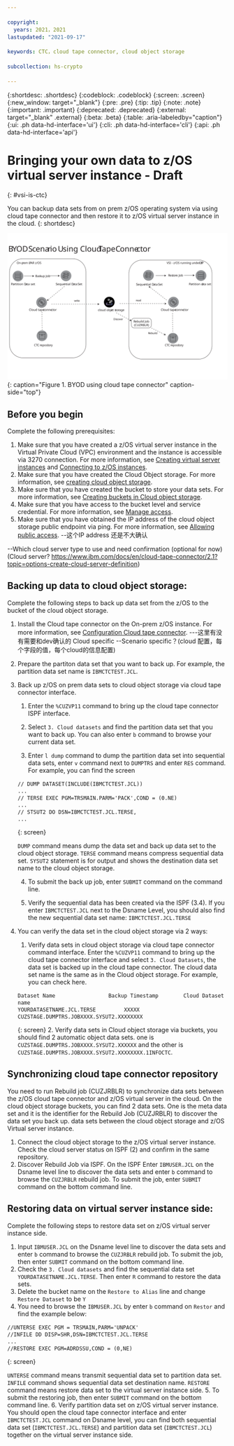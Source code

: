 ```yaml
---

copyright:
  years: 2021，2021
lastupdated: "2021-09-17"

keywords: CTC，cloud tape connector, cloud object storage

subcollection: hs-crypto

---
```


{:shortdesc: .shortdesc}
{:codeblock: .codeblock}
{:screen: .screen}
{:new_window: target="_blank"}
{:pre: .pre}
{:tip: .tip}
{:note: .note}
{:important: .important}
{:deprecated: .deprecated}
{:external: target="_blank" .external}
{:beta: .beta}
{:table: .aria-labeledby="caption"}
{:ui: .ph data-hd-interface='ui'}
{:cli: .ph data-hd-interface='cli'}
{:api: .ph data-hd-interface='api'}

# Bringing your own data to z/OS virtual server instance  - Draft
{: #vsi-is-ctc}

You can backup data sets from on prem z/OS operating system via using cloud tape connector and then restore it to z/OS virtual server instance in the cloud.
{: shortdesc}

![BYOD using cloud tape connector](images/vpc-byod-ctc.svg "Figure showing BYOD using cloud tape connector"){: caption="Figure 1. BYOD using cloud tape connector" caption-side="top"}

## Before you begin

Complete the following prerequisites:

1. Make sure that you have created a z/OS virtual server instance in the Virtual Private Cloud (VPC) environment and the instance is accessible via 3270 connection. For more information, see [Creating virtual server instances](docs/vpc?topic=vpc-creating-virtual-servers) and [Connecting to z/OS instances](/docs/vpc?topic=vpc-vsi_is_connecting_zos).
2. Make sure that you have created the Cloud Object storage. For more information, see [creating cloud object storage](https://cloud.ibm.com/docs/cloud-object-storage?topic=cloud-object-storage-getting-started-cloud-object-storage).
3. Make sure that you have created the bucket to store your data sets. For more information, see [Creating buckets in Cloud object storage](https://cloud.ibm.com/docs/cloud-object-storage?topic=cloud-object-storage-getting-started-cloud-object-storage#gs-create-buckets).
4. Make sure that you have access to the bucket level and service credential. For more information, see [Manage access](https://cloud.ibm.com/docs/cloud-object-storage?topic=cloud-object-storage-administrators#administrators-manage-access).
5. Make sure that you have obtained the IP address of the cloud object storage public endpoint via ping. For more information, see [Allowing public access](https://cloud.ibm.com/docs/cloud-object-storage?topic=cloud-object-storage-iam-public-access).
--这个IP address 还是不大确认

--Which cloud server type to use and need confirmation (optional for now)
(Cloud server? https://www.ibm.com/docs/en/cloud-tape-connector/2.1?topic=options-create-cloud-server-definition)


## Backing up data to cloud object storage:

 Complete the following steps to back up data set from the z/OS to the bucket of the cloud object storage.

1. Install the Cloud tape connector on the On-prem z/OS instance. For more information, see [Configuration Cloud tape connector](https://www.ibm.com/docs/en/cloud-tape-connector/2.1?topic=connector-configuration-summary).
---这里有没有需要和dev确认的 Cloud specific --Scenario specific？(cloud 配置，每个字段的值，每个cloud的信息配置)

2. Prepare the partiton data set that you want to back up. For example, the partition data set name is `IBMCTCTEST.JCL`.


3. Back up z/OS on prem data sets to cloud object storage via cloud tape connector interface.
   1. Enter the `%CUZVP11` command to bring up the cloud tape connector ISPF interface.

   2. Select `3. Cloud datasets` and find the partition data set that you want to back up. You can also enter `b` command to browse your current data set.

   3. Enter `l dump` command to dump the partition data set into sequential data sets, enter `v` command next to `DUMPTRS` and enter `RES` command. For example, you can find the screen
   ```
   // DUMP DATASET(INCLUDE(IBMCTCTEST.JCL))
   ...
   // TERSE EXEC PGM=TRSMAIN.PARM='PACK',COND = (0.NE)
   ...
   // STSUT2 DO DSN=IBMCTCTEST.JCL.TERSE,
   ...
   ```
   {: screen}

   `DUMP` command means dump the data set and back up data set to the cloud object storage.
   `TERSE` command means compress sequential data set.
   `SYSUT2` statement is for output and shows the destination data set name to the cloud object storage.

   4. To submit the back up job, enter `SUBMIT` command on the command line.

   5. Verify the sequential data has been created via the ISPF (3.4). If you enter `IBMCTCTEST.JCL` next to the Dsname Level, you should also find the new sequential data set name: `IBMCTCTEST.JCL.TERSE`

4. You can verify the data set in the cloud object storage via 2 ways:

   1. Verify data sets in cloud object storage via cloud tape connector command interface. Enter the `%CUZVP11` command to bring up the cloud tape connector interface and select `3. Cloud Datasets`, the data set is backed up in the cloud tape connector. The cloud data set name is the same as in the Cloud object storage. For example, you can check here.
   ```
   Dataset Name                 Backup Timestamp        Cloud Dataset name
   YOURDATASETNAME.JCL.TERSE         XXXXX              CUZSTAGE.DUMPTRS.JOBXXXX.SYSUT2.XXXXXXXX
   ```
   {: screen}
   2. Verify data sets in Cloud object storage via buckets, you should find 2 automatic object data sets. one is `CUZSTAGE.DUMPTRS.JOBXXXX.SYSUT2.XXXXXX` and the other is `CUZSTAGE.DUMPTRS.JOBXXXX.SYSUT2.XXXXXXXX.1INFOCTC`.


## Synchronizing cloud tape connector repository

You need to run Rebuild job (CUZJRBLR) to synchronize data sets between the z/OS cloud tape connector and z/OS virtual server in the cloud. On the cloud object storage buckets, you can find 2 data sets. One is the meta data set and it is the identifier for the Rebuild Job (CUZJRBLR) to discover the data set you back up. data sets between the cloud object storage and z/OS Virtual server instance.
1. Connect the cloud object storage to the z/OS virtual server instance. Check the cloud server status on ISPF (2) and confirm in the same repository.
2. Discover Rebuild Job via ISPF. On the ISPF Enter `IBMUSER.JCL` on the Dsname level line to discover the data sets and enter `b` command to browse the `CUZJRBLR` rebuild job. To submit the job, enter `SUBMIT` command on the bottom command line.


## Restoring data on virtual server instance side:

Complete the following steps to restore data set on z/OS virtual server instance side.
1.  Input `IBMUSER.JCL` on the Dsname level line to discover the data sets and enter `b` command to browse the `CUZJRBLR` rebuild job. To submit the job, then enter `SUBMIT` command on the bottom command line.  
2.  Check the `3. Cloud datasets` and find the sequential data set `YOURDATASETNAME.JCL.TERSE`. Then enter `R` command to restore the data sets.
3.  Delete the bucket name on the `Restore to Alias` line and change `Restore Dataset` to be `Y`
4.  You need to browse the `IBMUSER.JCL` by enter `b` command on `Restor` and find the example below:
   ```
   //UNTERSE EXEC PGM = TRSMAIN,PARM='UNPACK'
   //INFILE DD DISP=SHR,DSN=IBMCTCTEST.JCL.TERSE
   ...
   //RESTORE EXEC PGM=ADRDSSU,COND = (0,NE)
   ```
   {: screen}

   `UNTERSE` command means transmit sequential data set to partition data set.
   `INFILE` command shows sequential data set destination name.
   `RESTORE` command means restore data set to the virtual server instance side.
5. To submit the restoring job, then enter `SUBMIT` command on the bottom command line.
6. Verify partition data set on z/OS virtual server instance. You should open the cloud tape connector interface and enter `IBMCTCTEST.JCL` command on Dsname level, you can find both sequential data set (`IBMCTCTEST.JCL.TERSE`) and partition data set (`IBMCTCTEST.JCL`) together on the virtual server instance side.
